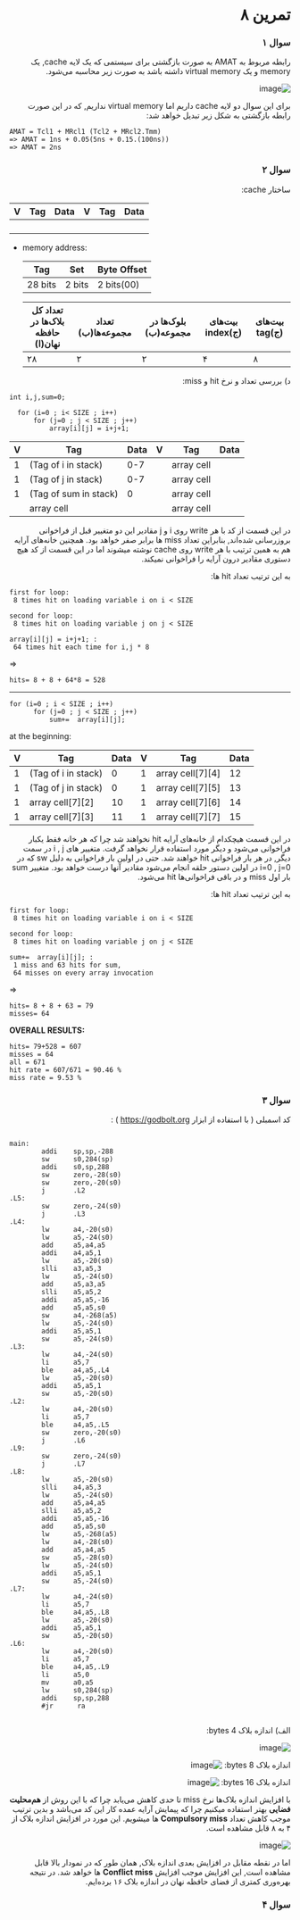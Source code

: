 <div dir="rtl">


# تمرین ۸

### سوال ۱

رابطه مربوط به AMAT به صورت بازگشتی برای سیستمی که یک لایه cache, یک memory و یک virtual memory داشته باشد به صورت زیر محاسبه می‌شود.
  
  ![image](https://github.com/Amirhosseinbayat/ComputerArchitecture-Course/assets/77579794/571bdfcf-ecb0-435d-8655-073e41ff38e2)
  
  برای این سوال دو لایه cache داریم اما virtual memory نداریم, که در این صورت رابطه بازگشتی به شکل زیر تبدیل خواهد شد:

</div>

<div dir="ltr">  
  
  ~~~
  AMAT = Tcl1 + MRcl1 (Tcl2 + MRcl2.Tmm)
  => AMAT = 1ns + 0.05(5ns + 0.15.(100ns))
  => AMAT = 2ns
  ~~~
  
  </div>


<div dir="rtl">



### سوال ۲

ساختار cache:
  
  <div dir="ltr">  
    
    
  | V | Tag | Data | V | Tag | Data |
  | --- | --- | --- | --- | --- | --- |
  |  |  |  |  |  |  |
  |  |  |  |  |  |  |
  |  |  |  |  |  |  |
  |  |  |  |  |  |  |

- memory address:
    
    | Tag | Set | Byte Offset |
    | --- | --- | --- |
    | 28 bits | 2 bits | 2 bits(00) |

    | تعداد کل بلاک‌ها در حافظه نهان(ا) | تعداد مجموعه‌ها(ب) | بلوک‌ها در مجموعه(ب) | بیت‌های index(ج) | بیت‌های tag(ج) |
    | --- | --- | --- | --- | --- |
    | ۲۸ | ۲ | ۲ | ۴ | ۸ |
    
    
  </div>    
    
<div dir="rtl">

  د) بررسی تعداد و نرخ hit و miss:
  
   <div dir="ltr"> 
     
  ~~~
  int i,j,sum=0;

    for (i=0 ; i< SIZE ; i++)
        for (j=0 ; j < SIZE ; j++)
            array[i][j] = i+j+1;   
  ~~~
     
  | V | Tag | Data | V | Tag | Data |
  | --- | --- | --- | --- | --- | --- |
  | 1 | (Tag of i in stack) | 0-7 |  | array cell |  |
  | 1 | (Tag of j in stack) | 0-7 |  | array cell |  |
  | 1 | (Tag of sum in stack) | 0 |  | array cell |  |
  |  | array cell |  |  | array cell |  |
  
  </div>
  
  
<div dir="rtl">
  
  
  در این قسمت از کد با هر write روی i و j مقادیر این دو متغییر قبل از فراخوانی بروز‌رسانی شده‌اند, بنابراین تعداد miss ها برابر صفر خواهد بود. همچنین خانه‌های آرایه هم به همین ترتیب با هر write روی cache نوشته میشوند اما در این قسمت از کد هیچ دستوری مقادیر درون آرایه را فراخوانی نمیکند. 
  
  به این ترتیب تعداد hit ها:
    </div>
  
 <div dir="ltr"> 
   
  ~~~
  first for loop: 
   8 times hit on loading variable i on i < SIZE
   
  second for loop:
   8 times hit on loading variable j on j < SIZE
   
  array[i][j] = i+j+1; :
   64 times hit each time for i,j * 8
  ~~~
  
   => 
   
 ~~~
hits= 8 + 8 + 64*8 = 528  
 ~~~
   
 ---
   
  ~~~
  for (i=0 ; i < SIZE ; i++)
        for (j=0 ; j < SIZE ; j++)
            sum+=  array[i][j];
  ~~~
     
  at the beginning: 
   
  | V | Tag | Data | V | Tag | Data |
  | --- | --- | --- | --- | --- | --- |
  | 1 | (Tag of i in stack) | 0 | 1 | array cell[7][4] | 12 |
  | 1 | (Tag of j in stack) | 0 | 1 | array cell[7][5] | 13 |
  | 1 | array cell[7][2] | 10 | 1 | array cell[7][6] | 14 |
  | 1 | array cell[7][3] | 11 | 1 | array cell[7][7] | 15 |
  </div>
   
  
<div dir="rtl">
  
  در این قسمت هیچکدام از خانه‌های آرایه hit نخواهند شد چرا که هر خانه فقط یکبار فراخوانی می‌شود و دیگر مورد استفاده قرار نخواهد گرفت. متغییر های i , j در سمت دیگر, در هر بار فراخوانی hit خواهند شد. حتی در اولین بار فراخوانی به دلیل sw که در i=0 , j=0 در اولین دستور حلقه انجام می‌شود مقادیر آنها درست خواهد بود. متغییر sum بار اول miss و در باقی فراخوانی‌ها hit می‌شود.
  
  به این ترتیب تعداد hit ها:
    </div>
  
 <div dir="ltr"> 
   
  ~~~
  first for loop: 
   8 times hit on loading variable i on i < SIZE
   
  second for loop:
   8 times hit on loading variable j on j < SIZE
   
  sum+=  array[i][j]; :
   1 miss and 63 hits for sum,
   64 misses on every array invocation
  ~~~
  
   => 
 ~~~
 hits= 8 + 8 + 63 = 79
 misses= 64
 ~~~ 
   
   **OVERALL RESULTS:** 
 ~~~
hits= 79+528 = 607
misses = 64
all = 671
hit rate = 607/671 = 90.46 %
miss rate = 9.53 %
 ~~~
  
  
  </div>
  
    
  
<div dir="rtl">



### سوال ۳

کد اسمبلی ( با استفاده از ابزار https://godbolt.org ) :

  <div dir="ltr">
    
~~~
    
main:
        addi    sp,sp,-288
        sw      s0,284(sp)
        addi    s0,sp,288
        sw      zero,-28(s0)
        sw      zero,-20(s0)
        j       .L2
.L5:
        sw      zero,-24(s0)
        j       .L3
.L4:
        lw      a4,-20(s0)
        lw      a5,-24(s0)
        add     a5,a4,a5
        addi    a4,a5,1
        lw      a5,-20(s0)
        slli    a3,a5,3
        lw      a5,-24(s0)
        add     a5,a3,a5
        slli    a5,a5,2
        addi    a5,a5,-16
        add     a5,a5,s0
        sw      a4,-268(a5)
        lw      a5,-24(s0)
        addi    a5,a5,1
        sw      a5,-24(s0)
.L3:
        lw      a4,-24(s0)
        li      a5,7
        ble     a4,a5,.L4
        lw      a5,-20(s0)
        addi    a5,a5,1
        sw      a5,-20(s0)
.L2:
        lw      a4,-20(s0)
        li      a5,7
        ble     a4,a5,.L5
        sw      zero,-20(s0)
        j       .L6
.L9:
        sw      zero,-24(s0)
        j       .L7
.L8:
        lw      a5,-20(s0)
        slli    a4,a5,3
        lw      a5,-24(s0)
        add     a5,a4,a5
        slli    a5,a5,2
        addi    a5,a5,-16
        add     a5,a5,s0
        lw      a5,-268(a5)
        lw      a4,-28(s0)
        add     a5,a4,a5
        sw      a5,-28(s0)
        lw      a5,-24(s0)
        addi    a5,a5,1
        sw      a5,-24(s0)
.L7:
        lw      a4,-24(s0)
        li      a5,7
        ble     a4,a5,.L8
        lw      a5,-20(s0)
        addi    a5,a5,1
        sw      a5,-20(s0)
.L6:
        lw      a4,-20(s0)
        li      a5,7
        ble     a4,a5,.L9
        li      a5,0
        mv      a0,a5
        lw      s0,284(sp)
        addi    sp,sp,288
        #jr      ra
    
~~~
    
    
  </div>
  
    
<div dir="rtl">

الف)
  اندازه بلاک 4 bytes:

![image](https://github.com/Amirhosseinbayat/ComputerArchitecture-Course/assets/77579794/ba7bfec6-a538-48a1-b83e-295ab8e6129f)
  
  
  اندازه بلاک 8 bytes:
  ![image](https://github.com/Amirhosseinbayat/ComputerArchitecture-Course/assets/77579794/8bd3022b-1caa-4b43-bd95-7b4a11008ce0)

  

  اندازه بلاک 16 bytes:
![image](https://github.com/Amirhosseinbayat/ComputerArchitecture-Course/assets/77579794/6ff8ba6e-1a7f-4ab4-9687-6664e09333c2)

  با افزایش اندازه بلاک‌ها نرخ miss تا حدی کاهش می‌یابد چرا که با این روش از **هم‌محلیت فضایی** بهتر استفاده میکنیم  چرا که پیمایش آرایه عمده کار این کد می‌باشد و بدین ترتیب موجب کاهش تعداد **Compulsory miss** ها میشویم. این مورد در افزایش اندازه بلاک از ۴ به ۸ قابل مشاهده است. 
  
  ![image](https://github.com/Amirhosseinbayat/ComputerArchitecture-Course/assets/77579794/d0baef42-a521-41f0-be91-46f7fc0302da)

  اما در نقطه مقابل در افزایش بعدی اندازه بلاک, همان طور که در نمودار بالا قابل مشاهده است, این افزایش موجب افزایش **Conflict miss** ها خواهد شد. در نتیجه بهره‌وری کمتری از فضای حافظه نهان در اندازه بلاک ۱۶ برده‌ایم.
  
  
  
### سوال ۴





  
  </div>
